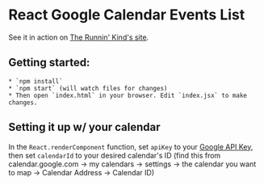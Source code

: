 # React Google Calendar Events List

See it in action on [The Runnin' Kind's site](http://therunninkind.com).

## Getting started:

	* `npm install`
	* `npm start` (will watch files for changes)
	* Then open `index.html` in your browser. Edit `index.jsx` to make changes.

## Setting it up w/ your calendar

In the `React.renderComponent` function, set `apiKey` to your [Google API
Key](https://console.developers.google.com/project), then set `calendarId` to
your desired calendar's ID (find this from calendar.google.com -> my calendars
-> settings -> the calendar you want to map -> Calendar Address -> Calendar ID)
